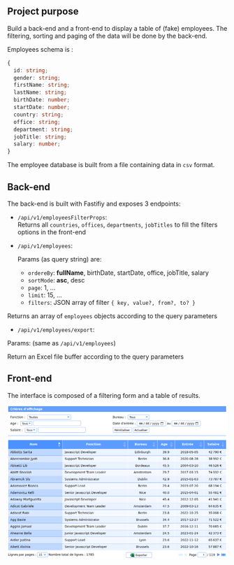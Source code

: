 ## Project purpose

Build a back-end and a front-end to display a table of (fake) employees.
The filtering, sorting and paging of the data will be done by the back-end.

Employees schema is :

```typescript
{
  id: string;
  gender: string;
  firstName: string;
  lastName: string;
  birthDate: number;
  startDate: number;
  country: string;
  office: string;
  department: string;
  jobTitle: string;
  salary: number;
}
```

The employee database is built from a file containing data in `csv` format.

## Back-end

The back-end is built with Fastifiy and exposes 3 endpoints:

- `/api/v1/employeesFilterProps`:  
  Returns all `countries`, `offices`, `departments`, `jobTitles` to fill the filters options in the front-end

- `/api/v1/employees`:

  Params (as query string) are:

  - `ordereBy`: **fullName**, birthDate, startDate, office, jobTitle, salary
  - `sortMode`: **asc**, desc
  - `page`: 1, ...
  - `limit`: 15, ...
  - `filters`: JSON array of filter `{ key, value?, from?, to? }`

Returns an array of `employees` objects according to the query parameters

- `/api/v1/employees/export`:

Params: (same as `/api/v1/employees`)

Return an Excel file buffer according to the query parameters

## Front-end

The interface is composed of a filtering form and a table of results.

![screen](./screen.png)
